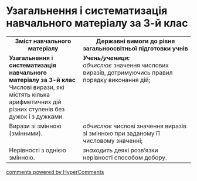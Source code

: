 <div id="hypercomments_widget" class="js-hypercomments-widget invisible"></div>

# Узагальнення і систематизація навчального матеріалу за 3-й клас
<table>
  <tr>
    <td width="40%" align="center"><b>Зміст навчального матеріалу<b></td>
    <td width="60%" align="center"><b>Державні вимоги до рівня загальноосвітньої підготовки учнів</b></td>
  </tr>
  <tr>
    <td width="40%" style="vertical-align:top !important;"><b>Узагальнення і систематизація навчального матеріалу за 3-й клас</b><br>
Числові вирази, які містять кілька арифметичних дій різних ступенів без дужок і з дужками. <br>
</td>
    <td width="60%" style="vertical-align:top !important;"><i><b>Учень/учениця:</b></i><br>
<i>обчислює</i> значення числових виразів, дотримуючись  правил порядку виконання дій;<br>
</td>
  </tr>
  <tr>
    <td width="40%" style="vertical-align:top !important;">
Вирази зі змінною (змінними).<br>
</td>
    <td width="60%" style="vertical-align:top !important;">
<i>обчислює</i> числові значення виразів зі змінною  при заданому її  числовому значенні;<br>
</td>
  </tr>
  <tr>
    <td width="40%" style="vertical-align:top !important;">
Нерівності з однією змінною.<br>
</td>
    <td width="60%" style="vertical-align:top !important;">
<i>знаходить</i> деякі розв’язки нерівності способом добору.<br>
</td>
  </tr>
</table>

<div class="js-hypercomments-container">
    <a href="http://hypercomments.com" class="hc-link" title="comments widget">comments powered by HyperComments</a>
</div>